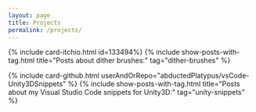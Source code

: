 ```yaml
---
layout: page
title: Projects
permalink: /projects/
---
```


{% include card-itchio.html id=133494%}
{% include show-posts-with-tag.html title="Posts about dither brushes:" tag="dither-brushes" %}
  

  
{% include card-github.html userAndOrRepo="abductedPlatypus/vsCode-Unity3DSnippets" %}
{% include show-posts-with-tag.html title="Posts about my Visual Studio Code snippets for Unity3D:" tag="unity-snippets" %}
